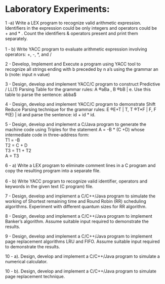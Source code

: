 # Laboratory Experiments:

1 -a) Write a LEX program to recognize valid arithmetic expression. Identifiers in the expression could be only
integers and operators could be + and * . Count the identifiers & operators present and print them separately.<br><br>
1 - b) Write YACC program to evaluate arithmetic expression involving operators: +, -, *, and /

2 - Develop, Implement and Execute a program using YACC tool to recognize all strings
ending with b preceded by n a’s using the grammar an b (note: input n value)

3 - Design, develop and implement YACC/C program to construct Predictive / LL(1)
Parsing Table for the grammar rules: A ®aBa , B ®bB | e. Use this table to parse the sentence: abba$

4 - Design, develop and implement YACC/C program to demonstrate Shift Reduce
Parsing technique for the grammar rules: E ®E+T | T, T ®T*F | F, F ®(E) | id and parse the sentence: id + id * id.

5 - Design, develop and implement a C/Java program to generate the machine code using
Triples for the statement A = -B * (C +D) whose intermediate code in three-address form:<br>
T1 = -B<br>
T2 = C + D<br>
T3 = T1 + T2<br>
A = T3<br>

6 - a) Write a LEX program to eliminate comment lines in a C program and copy the resulting program into a separate file.
<br><br>
6 - b) Write YACC program to recognize valid identifier, operators and keywords in the given text (C program) file.

7 - Design, develop and implement a C/C++/Java program to simulate the working of Shortest remaining time and Round Robin (RR) scheduling algorithms. Experiment with different quantum sizes for RR algorithm.

8 - Design, develop and implement a C/C++/Java program to implement Banker’s algorithm. Assume suitable input required to demonstrate the results.

9 - Design, develop and implement a C/C++/Java program to implement page replacement algorithms LRU and FIFO. Assume suitable input required to demonstrate the results.

10 - a). Design, develop and implement a C/C++/Java program to simulate a numerical calculator.

10 - b). Design, develop and implement a C/C++/Java program to simulate page replacement technique.
